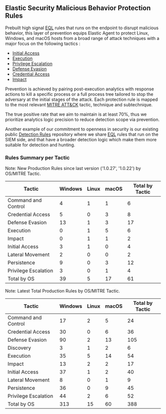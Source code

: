 ## Elastic Security Malicious Behavior Protection Rules

Prebuilt high signal [EQL](https://www.elastic.co/guide/en/elasticsearch/reference/current/eql.html) rules that runs on the endpoint to disrupt malicious behavior, this layer of prevention equips Elastic Agent to protect Linux, Windows, and macOS hosts from a broad range of attack techniques with a major focus on the following tactics :

- [Initial Access](https://attack.mitre.org/tactics/TA0001/)
- [Execution](https://attack.mitre.org/tactics/TA0002/)
- [Privilege Escalation](https://attack.mitre.org/tactics/TA0004/)
- [Defense Evasion](https://attack.mitre.org/tactics/TA0005/)
- [Credential Access](https://attack.mitre.org/tactics/TA0006/)
- [Impact](https://attack.mitre.org/tactics/TA0040/)

Prevention is achieved by pairing post-execution analytics with response actions to kill a specific process or a full process tree tailored to stop the adversary at the initial stages of the attack. Each protection rule is mapped to the most relevant [MITRE ATT&CK](https://attack.mitre.org/) tactic,  technique and subtechnique.

The true positive rate that we aim to maintain is at least 70%, thus we prioritize analytics logic precision to reduce detection scope via prevention.

Another example of our commitment to openness in security is our existing public [Detection Rules](https://github.com/elastic/detection-rules) repository where we share [EQL](https://www.elastic.co/guide/en/elasticsearch/reference/current/eql.html) rules that run on the SIEM side, and that have a broader detection logic which make them more suitable for detection and hunting.

### Rules Summary per Tactic

Note: New Production Rules since last version ('1.0.27', '1.0.22') by OS/MITRE Tactic.

| Tactic               |   Windows |   Linux |   macOS |   Total by Tactic |
|----------------------|-----------|---------|---------|-------------------|
| Command and Control  |         4 |       1 |       1 |                 6 |
| Credential Access    |         5 |       0 |       3 |                 8 |
| Defense Evasion      |        13 |       1 |       3 |                17 |
| Execution            |         0 |       1 |       5 |                 6 |
| Impact               |         0 |       1 |       1 |                 2 |
| Initial Access       |         3 |       1 |       0 |                 4 |
| Lateral Movement     |         2 |       0 |       0 |                 2 |
| Persistence          |         9 |       0 |       3 |                12 |
| Privilege Escalation |         3 |       0 |       1 |                 4 |
| Total by OS          |        39 |       5 |      17 |                61 |

Note: Latest Total Production Rules by OS/MITRE Tactic.

| Tactic               |   Windows |   Linux |   macOS |   Total by Tactic |
|----------------------|-----------|---------|---------|-------------------|
| Command and Control  |        17 |       2 |       5 |                24 |
| Credential Access    |        30 |       0 |       6 |                36 |
| Defense Evasion      |        90 |       2 |      13 |               105 |
| Discovery            |         3 |       1 |       2 |                 6 |
| Execution            |        35 |       5 |      14 |                54 |
| Impact               |        13 |       2 |       2 |                17 |
| Initial Access       |        37 |       1 |       2 |                40 |
| Lateral Movement     |         8 |       0 |       1 |                 9 |
| Persistence          |        36 |       0 |       9 |                45 |
| Privilege Escalation |        44 |       2 |       6 |                52 |
| Total by OS          |       313 |      15 |      60 |               388 |
